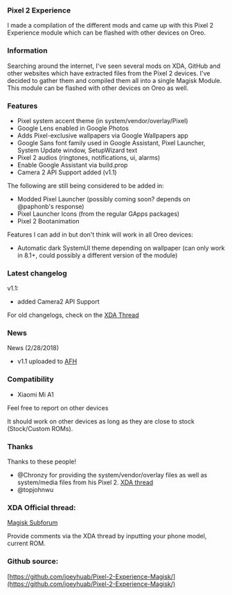 ### Pixel 2 Experience
I made a compilation of the different mods and came up with this Pixel 2 Experience module which can be flashed with other devices on Oreo.

### Information
Searching around the internet, I've seen several mods on XDA, GitHub and other websites which have extracted files from the Pixel 2 devices. I've decided to gather them and compiled them all into a single Magisk Module. This module can be flashed with other devices on Oreo as well.

### Features
- Pixel system accent theme (in system/vendor/overlay/Pixel)
- Google Lens enabled in Google Photos
- Adds Pixel-exclusive wallpapers via Google Wallpapers app
- Google Sans font family used in Google Assistant, Pixel Launcher, System Update window, SetupWizard text
- Pixel 2 audios (ringtones, notifications, ui, alarms)
- Enable Google Assistant via build.prop
- Camera 2 API Support added (v1.1)

The following are still being considered to be added in:

- Modded Pixel Launcher (possibly coming soon? depends on @paphonb's response)
- Pixel Launcher Icons (from the regular GApps packages)
- Pixel 2 Bootanimation

Features I can add in but don't think will work in all Oreo devices:

- Automatic dark SystemUI theme depending on wallpaper (can only work in 8.1+, could possibly a different version of the module)

### Latest changelog
v1.1:
- added Camera2 API Support

For old changelogs, check on the [XDA Thread](https://forum.xda-developers.com/apps/magisk/module-pixel-2-experience-t3757137/)

### News
News (2/28/2018)
- v1.1 uploaded to [AFH](https://www.androidfilehost.com/?fid=673956719939822573)

### Compatibility
- Xiaomi Mi A1

Feel free to report on other devices

It should work on other devices as long as they are close to stock (Stock/Custom ROMs).

### Thanks
Thanks to these people!
- @Chronzy for providing the system/vendor/overlay files as well as system/media files from his Pixel 2. [XDA thread](https://forum.xda-developers.com/showpost.php?p=74267243&postcount=14) 
- @topjohnwu

### XDA Official thread:
[Magisk Subforum](https://forum.xda-developers.com/apps/magisk/module-pixel-2-experience-t3757137/)

Provide comments via the XDA thread by inputting your phone model, current ROM.

### Github source: <br />
[https://github.com/joeyhuab/Pixel-2-Experience-Magisk/](https://github.com/joeyhuab/Pixel-2-Experience-Magisk/)

